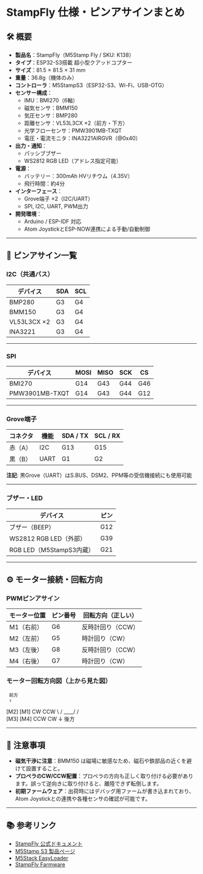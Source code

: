 # StampFly 仕様・ピンアサインまとめ

## 🛠 概要

- **製品名**：StampFly（M5Stamp Fly / SKU: K138）
- **タイプ**：ESP32-S3搭載 超小型クアッドコプター
- **サイズ**：81.5 × 81.5 × 31 mm
- **重量**：36.8g（機体のみ）
- **コントローラ**：M5StampS3（ESP32-S3、Wi-Fi、USB-OTG）
- **センサー構成**：
  - IMU：BMI270（6軸）
  - 磁気センサ：BMM150
  - 気圧センサ：BMP280
  - 距離センサ：VL53L3CX ×2（前方・下方）
  - 光学フローセンサ：PMW3901MB-TXQT
  - 電圧・電流モニタ：INA3221AIRGVR（@0x40）
- **出力・通知**：
  - パッシブブザー
  - WS2812 RGB LED（アドレス指定可能）
- **電源**：
  - バッテリー：300mAh HVリチウム（4.35V）
  - 飛行時間：約4分
- **インターフェース**：
  - Grove端子 ×2（I2C/UART）
  - SPI, I2C, UART, PWM出力
- **開発環境**：
  - Arduino / ESP-IDF 対応
  - Atom JoystickとESP-NOW連携による手動/自動制御

---

## 📌 ピンアサイン一覧

### I2C（共通バス）

| デバイス       | SDA | SCL |
|----------------|-----|-----|
| BMP280         | G3  | G4  |
| BMM150         | G3  | G4  |
| VL53L3CX ×2    | G3  | G4  |
| INA3221        | G3  | G4  |

---

### SPI

| デバイス       | MOSI | MISO | SCK | CS  |
|----------------|------|------|-----|-----|
| BMI270         | G14  | G43  | G44 | G46 |
| PMW3901MB-TXQT | G14  | G43  | G44 | G12 |

---

### Grove端子

| コネクタ | 機能 | SDA / TX | SCL / RX |
|----------|------|----------|----------|
| 赤（A） | I2C  | G13      | G15      |
| 黒（B） | UART | G1       | G2       |

**注記**: 黒Grove（UART）はS.BUS、DSM2、PPM等の受信機接続にも使用可能

---

### ブザー・LED

| デバイス | ピン |
|----------|------|
| ブザー（BEEP） | G12 |
| WS2812 RGB LED（外部） | G39 |
| RGB LED（M5StampS3内蔵） | G21 |

---

## ⚙ モーター接続・回転方向

### PWMピンアサイン

| モーター位置 | ピン番号 | 回転方向（正しい） |
|--------------|----------|---------------------|
| M1（右前）   | G6       | 反時計回り（CCW）   |
| M2（左前）   | G5       | 時計回り（CW）       |
| M3（左後）   | G8       | 反時計回り（CCW）   |
| M4（右後）   | G7       | 時計回り（CW）       |

### モーター回転方向図（上から見た図）

     前方
     ↑
 [M2]    [M1]
 CW       CCW
   \      /
    \____/
    /    \
 [M3]    [M4]
 CCW       CW
     ↓
    後方


---

## 📝 注意事項

- **磁気干渉に注意**：BMM150 は磁場に敏感なため、磁石や鉄部品の近くを避けて設置すること。
- **プロペラのCW/CCW配置**：プロペラの方向も正しく取り付ける必要があります。誤って逆向きに取り付けると、離陸できず転倒します。
- **初期ファームウェア**：出荷時にはデバッグ用ファームが書き込まれており、Atom Joystickとの連携や各種センサの確認が可能です。

---

## 📚 参考リンク

- [StampFly 公式ドキュメント](https://docs.m5stack.com/en/app/Stamp%20Fly)
- [M5Stamp S3 製品ページ](https://docs.m5stack.com/en/core/stampS3)
- [M5Stack EasyLoader](https://docs.m5stack.com/en/quick_start/stampfly/arduino)
- [StampFly Farmware](https://github.com/kouhei1970/M5StampFly)

